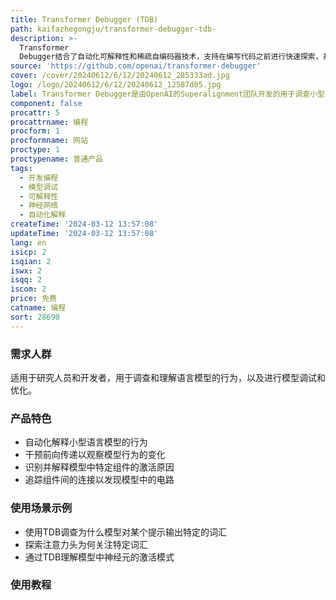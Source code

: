 ```yaml
---
title: Transformer Debugger (TDB)
path: kaifazhegongju/transformer-debugger-tdb-
description: >-
  Transformer
  Debugger结合了自动化可解释性和稀疏自编码器技术，支持在编写代码之前进行快速探索，并能够在前向传递中进行干预，以观察其如何影响特定行为。它通过识别对行为有贡献的特定组件（神经元、注意力头、自编码器潜在表示），展示自动生成的解释来说明这些组件为何强烈激活，并追踪组件间的连接以帮助发现电路。
source: 'https://github.com/openai/transformer-debugger'
cover: /cover/20240612/6/12/20240612_285333ad.jpg
logo: /logo/20240612/6/12/20240612_12587d05.jpg
label: Transformer Debugger是由OpenAI的Superalignment团队开发的用于调查小型语言模型特定行为的工具
component: false
procattr: 5
procattrname: 编程
procform: 1
procformname: 网站
proctype: 1
proctypename: 普通产品
tags:
  - 开发编程
  - 模型调试
  - 可解释性
  - 神经网络
  - 自动化解释
createTime: '2024-03-12 13:57:08'
updateTime: '2024-03-12 13:57:08'
lang: en
isicp: 2
isqian: 2
iswx: 2
isqq: 2
iscom: 2
price: 免费
catname: 编程
sort: 28690
---
```




### 需求人群
适用于研究人员和开发者，用于调查和理解语言模型的行为，以及进行模型调试和优化。

### 产品特色
- 自动化解释小型语言模型的行为
- 干预前向传递以观察模型行为的变化
- 识别并解释模型中特定组件的激活原因
- 追踪组件间的连接以发现模型中的电路

### 使用场景示例
- 使用TDB调查为什么模型对某个提示输出特定的词汇
- 探索注意力头为何关注特定词汇
- 通过TDB理解模型中神经元的激活模式

### 使用教程


  
